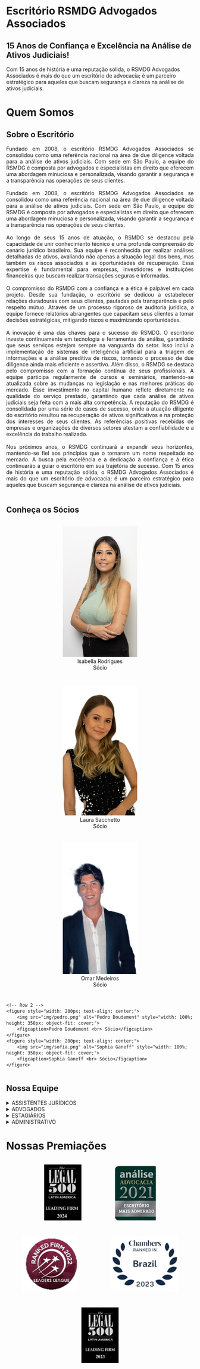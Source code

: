 # Escritório RSMDG Advogados Associados
## 15 Anos de Confiança e Excelência na Análise de Ativos Judiciais!

Com 15 anos de história e uma reputação sólida, o RSMDG Advogados Associados é mais do que um escritório de advocacia; é um parceiro estratégico para aqueles que buscam segurança e clareza na análise de ativos judiciais.

# Quem Somos
## Sobre o Escritório

<p style="text-align: justify;">Fundado em 2008, o escritório RSMDG Advogados Associados se consolidou como uma referência nacional na área de due diligence voltada para a análise de ativos judiciais. Com sede em São Paulo, a equipe do RSMDG é composta por advogados e especialistas em direito que oferecem uma abordagem minuciosa e personalizada, visando garantir a segurança e a transparência nas operações de seus clientes. <br> <br>
Fundado em 2008, o escritório RSMDG Advogados Associados se consolidou como uma referência nacional na área de due diligence voltada para a análise de ativos judiciais. Com sede em São Paulo, a equipe do RSMDG é composta por advogados e especialistas em direito que oferecem uma abordagem minuciosa e personalizada, visando garantir a segurança e a transparência nas operações de seus clientes. <br> <br>
Ao longo de seus 15 anos de atuação, o RSMDG se destacou pela capacidade de unir conhecimento técnico e uma profunda compreensão do cenário jurídico brasileiro. Sua equipe é reconhecida por realizar análises detalhadas de ativos, avaliando não apenas a situação legal dos bens, mas também os riscos associados e as oportunidades de recuperação. Essa expertise é fundamental para empresas, investidores e instituições financeiras que buscam realizar transações seguras e informadas. <br> <br>
O compromisso do RSMDG com a confiança e a ética é palpável em cada projeto. Desde sua fundação, o escritório se dedicou a estabelecer relações duradouras com seus clientes, pautadas pela transparência e pelo respeito mútuo. Através de um processo rigoroso de auditoria jurídica, a equipe fornece relatórios abrangentes que capacitam seus clientes a tomar decisões estratégicas, mitigando riscos e maximizando oportunidades. <br> <br>
A inovação é uma das chaves para o sucesso do RSMDG. O escritório investe continuamente em tecnologia e ferramentas de análise, garantindo que seus serviços estejam sempre na vanguarda do setor. Isso inclui a implementação de sistemas de inteligência artificial para a triagem de informações e a análise preditiva de riscos, tornando o processo de due diligence ainda mais eficiente e assertivo.
Além disso, o RSMDG se destaca pelo compromisso com a formação contínua de seus profissionais. A equipe participa regularmente de cursos e seminários, mantendo-se atualizada sobre as mudanças na legislação e nas melhores práticas do mercado. Esse investimento no capital humano reflete diretamente na qualidade do serviço prestado, garantindo que cada análise de ativos judiciais seja feita com a mais alta competência.
A reputação do RSMDG é consolidada por uma série de cases de sucesso, onde a atuação diligente do escritório resultou na recuperação de ativos significativos e na proteção dos interesses de seus clientes. As referências positivas recebidas de empresas e organizações de diversos setores atestam a confiabilidade e a excelência do trabalho realizado. <br> <br>
Nos próximos anos, o RSMDG continuará a expandir seus horizontes, mantendo-se fiel aos princípios que o tornaram um nome respeitado no mercado. A busca pela excelência e a dedicação à confiança e à ética continuarão a guiar o escritório em sua trajetória de sucesso.
Com 15 anos de história e uma reputação sólida, o RSMDG Advogados Associados é mais do que um escritório de advocacia; é um parceiro estratégico para aqueles que buscam segurança e clareza na análise de ativos judiciais. <br> <br>
</p>

## Conheça os Sócios

<div style="display: flex; flex-wrap: wrap; gap: 10px; justify-content: center; max-width: 960px; margin: 0 auto;">
    <!-- Row 1 -->
    <figure style="width: 200px; text-align: center;">
        <img src="img/isa.png" alt="Isabella Rodrigues" style="width: 100%; height: 350px; object-fit: cover;">
        <figcaption>Isabella Rodrigues <br> Sócio</figcaption>
    </figure>
    <figure style="width: 200px; text-align: center;">
        <img src="img/laura.png" alt="Laura Sacchetto" style="width: 100%; height: 350px; object-fit: cover;">
        <figcaption>Laura Sacchetto <br> Sócio</figcaption>
    </figure>
    <figure style="width: 200px; text-align: center;">
        <img src="img/omar.png" alt="Omar Medeiros" style="width: 100%; height: 350px; object-fit: cover;">
        <figcaption>Omar Medeiros <br> Sócio</figcaption>
    </figure>

    <!-- Row 2 -->
    <figure style="width: 200px; text-align: center;">
        <img src="img/pedro.png" alt="Pedro Doudement" style="width: 100%; height: 350px; object-fit: cover;">
        <figcaption>Pedro Doudement <br> Sócio</figcaption>
    </figure>
    <figure style="width: 200px; text-align: center;">
        <img src="img/sofia.png" alt="Sophia Ganeff" style="width: 100%; height: 350px; object-fit: cover;">
        <figcaption>Sophia Ganeff <br> Sócio</figcaption>
    </figure>
</div>

## Nossa Equipe

<details>
    <summary>ASSISTENTES JURÍDICOS</summary>
    <ul>
        <li>Ana Clara Silva</li>
        <li>Mariana Gomes Costa</li>
        <li>Lucas Fernando Santos</li>
    </ul>
</details>
<details>
    <summary>ADVOGADOS</summary>
    <ul>
        <li> Dra.  Beatriz Rodrigues Lima </li>
        <li> Dra. Juliana Martins Ferreira </li>
        <li> Dr. Rafael Almeida Pereira </li>
        <li> Dr.  Felipe dos Santos Rocha </li>
        <li> Dra. Letícia Vieira da Cruz </li>
        <li> Dr. Gustavo Henrique Almeida </li>
        <li> Dr. João Pedro Oliveira </li>
        <li> Dra. Barbara Guimarães  </li>
        <li> Dra. Giovana Almeida  </li>
        <li> Dr. Mauricio Ferro  </li>
        <li> Dra. Raquel Marques </li>
    </ul>
</details>

<details>
    <summary>ESTAGIÁRIOS</summary>
    <ul>
        <li> Camila Soares de Lima</li>
        <li> Thiago Carvalho Mendes</li>
        <li> Larissa Martins da Silva</li>
        <li> Pedro Bonadia </li>
        <li> Simone Fernandes </li>
    </ul>
</details>

<details>
    <summary>ADMINISTRATIVO</summary>
    <ul>
        <li> Leonardo Souza Martins </li>
        <li> Gabriela Dias de Oliveira </li>
        <li> Samuel Henrique Santos </li>

    </ul>
</details>

# Nossas Premiações
<div style="display: flex; flex-wrap: wrap; gap: 10px; justify-content: center; max-width: 960px; margin: 0 auto;">
    <!-- Row 1 -->
    <figure style="width: 100px; text-align: center;">
        <img src="img/premio1.png" alt="Isabella Rodrigues" style="width: 100%; height: 150px; object-fit: cover;">
    </figure>
    <figure style="width: 110px; text-align: center;">
        <img src="img/premio2.png" alt="Laura Sacchetto" style="width: 100%; height: 150px; object-fit: cover;">
    </figure>
    <figure style="width: 150px; text-align: center;">
        <img src="img/premio3.png" alt="Omar Medeiros" style="width: 100%; height: 150px; object-fit: cover;">
    </figure>
    <figure style="width: 180px; text-align: center;">
        <img src="img/premio4.png" alt="Pedro Doudement" style="width: 100%; height: 150px; object-fit: cover;">
    </figure>
    <figure style="width: 100px; text-align: center;">
        <img src="img/premio5.png" alt="Sophia Ganeff" style="width: 100%; height: 150px; object-fit: cover;">
    </figure>
</div>